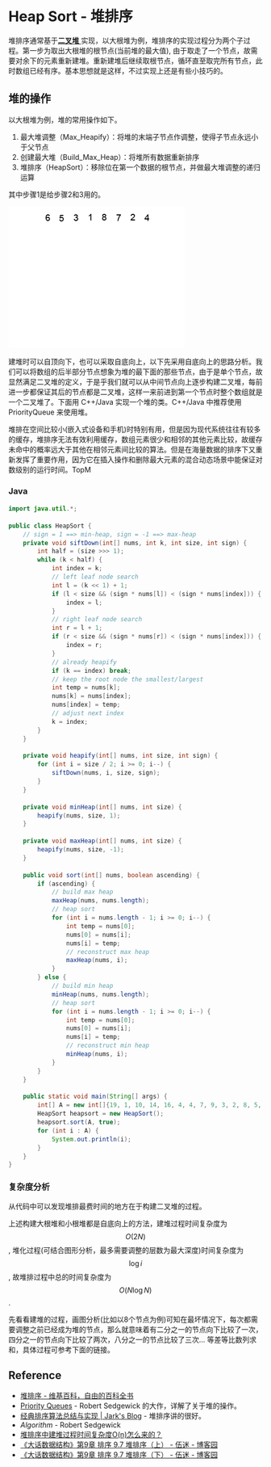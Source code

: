 # Heap Sort - 堆排序

堆排序通常基于[**二叉堆** ](http://algorithm.yuanbin.me/zh-hans/basics_data_structure/heap.html)实现，以大根堆为例，堆排序的实现过程分为两个子过程。第一步为取出大根堆的根节点(当前堆的最大值), 由于取走了一个节点，故需要对余下的元素重新建堆。重新建堆后继续取根节点，循环直至取完所有节点，此时数组已经有序。基本思想就是这样，不过实现上还是有些小技巧的。

## 堆的操作

以大根堆为例，堆的常用操作如下。

1. 最大堆调整（Max_Heapify）：将堆的末端子节点作调整，使得子节点永远小于父节点
2. 创建最大堆（Build_Max_Heap）：将堆所有数据重新排序
3. 堆排序（HeapSort）：移除位在第一个数据的根节点，并做最大堆调整的递归运算

其中步骤1是给步骤2和3用的。

![Heapsort-example](../images/Heapsort-example.gif)

建堆时可以自顶向下，也可以采取自底向上，以下先采用自底向上的思路分析。我们可以将数组的后半部分节点想象为堆的最下面的那些节点，由于是单个节点，故显然满足二叉堆的定义，于是乎我们就可以从中间节点向上逐步构建二叉堆，每前进一步都保证其后的节点都是二叉堆，这样一来前进到第一个节点时整个数组就是一个二叉堆了。下面用 C++/Java 实现一个堆的类。C++/Java 中推荐使用 PriorityQueue 来使用堆。

堆排在空间比较小(嵌入式设备和手机)时特别有用，但是因为现代系统往往有较多的缓存，堆排序无法有效利用缓存，数组元素很少和相邻的其他元素比较，故缓存未命中的概率远大于其他在相邻元素间比较的算法。但是在海量数据的排序下又重新发挥了重要作用，因为它在插入操作和删除最大元素的混合动态场景中能保证对数级别的运行时间。TopM


### Java

```java
import java.util.*;

public class HeapSort {
    // sign = 1 ==> min-heap, sign = -1 ==> max-heap
    private void siftDown(int[] nums, int k, int size, int sign) {
        int half = (size >>> 1);
        while (k < half) {
            int index = k;
            // left leaf node search
            int l = (k << 1) + 1;
            if (l < size && (sign * nums[l]) < (sign * nums[index])) {
                index = l;
            }
            // right leaf node search
            int r = l + 1;
            if (r < size && (sign * nums[r]) < (sign * nums[index])) {
                index = r;
            }
            // already heapify
            if (k == index) break;
            // keep the root node the smallest/largest
            int temp = nums[k];
            nums[k] = nums[index];
            nums[index] = temp;
            // adjust next index
            k = index;
        }
    }

    private void heapify(int[] nums, int size, int sign) {
        for (int i = size / 2; i >= 0; i--) {
            siftDown(nums, i, size, sign);
        }
    }

    private void minHeap(int[] nums, int size) {
        heapify(nums, size, 1);
    }

    private void maxHeap(int[] nums, int size) {
        heapify(nums, size, -1);
    }

    public void sort(int[] nums, boolean ascending) {
        if (ascending) {
            // build max heap
            maxHeap(nums, nums.length);
            // heap sort
            for (int i = nums.length - 1; i >= 0; i--) {
                int temp = nums[0];
                nums[0] = nums[i];
                nums[i] = temp;
                // reconstruct max heap
                maxHeap(nums, i);
            }
        } else {
            // build min heap
            minHeap(nums, nums.length);
            // heap sort
            for (int i = nums.length - 1; i >= 0; i--) {
                int temp = nums[0];
                nums[0] = nums[i];
                nums[i] = temp;
                // reconstruct min heap
                minHeap(nums, i);
            }
        }
    }

    public static void main(String[] args) {
        int[] A = new int[]{19, 1, 10, 14, 16, 4, 4, 7, 9, 3, 2, 8, 5, 11};
        HeapSort heapsort = new HeapSort();
        heapsort.sort(A, true);
        for (int i : A) {
            System.out.println(i);
        }
    }
}
```

### 复杂度分析

从代码中可以发现堆排最费时间的地方在于构建二叉堆的过程。

上述构建大根堆和小根堆都是自底向上的方法，建堆过程时间复杂度为 $$O(2N)$$, 堆化过程(可结合图形分析，最多需要调整的层数为最大深度)时间复杂度为 $$\log i$$, 故堆排过程中总的时间复杂度为 $$O(N \log N)$$.

先看看建堆的过程，画图分析(比如以8个节点为例)可知在最坏情况下，每次都需要调整之前已经成为堆的节点，那么就意味着有二分之一的节点向下比较了一次，四分之一的节点向下比较了两次，八分之一的节点比较了三次... 等差等比数列求和，具体过程可参考下面的链接。

## Reference

- [堆排序 - 维基百科，自由的百科全书](http://zh.wikipedia.org/wiki/%E5%A0%86%E6%8E%92%E5%BA%8F)
- [Priority Queues](http://algs4.cs.princeton.edu/24pq/) - Robert Sedgewick 的大作，详解了关于堆的操作。
- [经典排序算法总结与实现 | Jark's Blog](http://wuchong.me/blog/2014/02/09/algorithm-sort-summary/) - 堆排序讲的很好。
- *Algorithm* - Robert Sedgewick
- [堆排序中建堆过程时间复杂度O(n)怎么来的？](http://www.zhihu.com/question/20729324)
- [《大话数据结构》第9章 排序 9.7 堆排序（上） - 伍迷 - 博客园](http://www.cnblogs.com/cj723/archive/2011/04/21/2024261.html)
- [《大话数据结构》第9章 排序 9.7 堆排序（下） - 伍迷 - 博客园](http://www.cnblogs.com/cj723/archive/2011/04/22/2024269.html)
